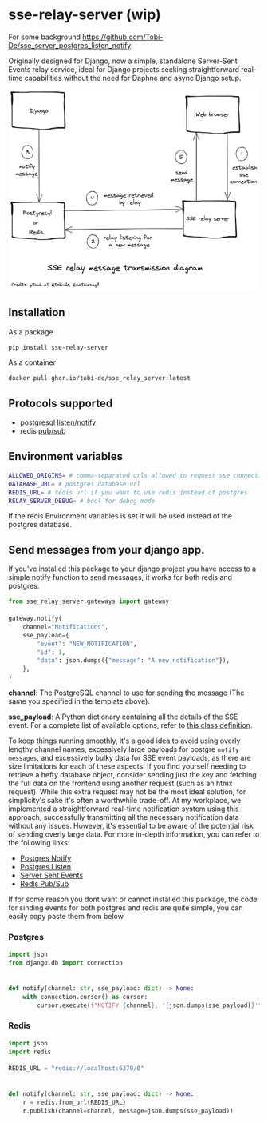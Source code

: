 # sse-relay-server (wip)

For some background https://github.com/Tobi-De/sse_server_postgres_listen_notify

Originally designed for Django, now a simple, standalone Server-Sent Events relay service, ideal for Django projects
seeking straightforward real-time capabilities without the need for Daphne and async Django setup.

![SSE relay message transmission diagram](diagram.png)

## Installation

As a package

```sh
pip install sse-relay-server
```

As a container

```sh
docker pull ghcr.io/tobi-de/sse_relay_server:latest
```

## Protocols supported

- postgresql [listen](https://www.postgresql.org/docs/current/sql-listen.html)/[notify](https://www.postgresql.org/docs/15/sql-notify.html)
- redis [pub/sub](https://redis.io/topics/pubsub)

## Environment variables

```sh
ALLOWED_ORIGINS= # comma-separated urls allowed to request sse connections
DATABASE_URL= # postgres database url
REDIS_URL= # redis url if you want to use redis instead of postgres
RELAY_SERVER_DEBUG= # bool for debug mode
```

If the redis Environment variables is set it will be used instead of the postgres database.

## Send messages from your django app.

If you've installed this package to your django project you have access to a simple notify function to send messages,
it works for both redis and postgres.

```python
from sse_relay_server.gateways import gateway

gateway.notify(
    channel="Notifications",
    sse_payload={
        "event": "NEW_NOTIFICATION",
        "id": 1,
        "data": json.dumps({"message": "A new notification"}),
    },
)
```

**channel**: The PostgreSQL channel to use for sending the message (The same you specified in the template above).

**sse_payload**: A Python dictionary containing all the details of the SSE event. For a complete list of available
options, refer to [this class definition](https://github.com/sysid/sse-starlette/blob/main/sse_starlette/sse.py#L50).

To keep things running smoothly, it's a good idea to avoid using overly lengthy channel names, excessively large
payloads for postgre `notify messages`, and excessively bulky data for SSE event payloads, as there are size limitations
for each of these aspects. If you find yourself needing to retrieve a hefty database object, consider sending just the
key and fetching the full data on the frontend using another request (such as an htmx request). While this extra request
may not be the most ideal solution, for simplicity's sake it's often a worthwhile trade-off.
At my workplace, we implemented a straightforward real-time notification system using this approach, successfully
transmitting all the necessary notification data without any issues. However, it's essential to be aware of the
potential risk of sending overly large data. For more in-depth information, you can refer to the following links:

- [Postgres Notify](https://www.postgresql.org/docs/15/sql-notify.html)
- [Postgres Listen](https://www.postgresql.org/docs/current/sql-listen.html)
- [Server Sent Events](https://developer.mozilla.org/en-US/docs/Web/API/Server-sent_events/Using_server-sent_events)
- [Redis Pub/Sub](https://redis.io/topics/pubsub)

If for some reason you dont want or cannot installed this package, the code for sinding events for both postgres and
redis are quite simple, you can easily
copy paste them from below

### Postgres

```python
import json
from django.db import connection


def notify(channel: str, sse_payload: dict) -> None:
    with connection.cursor() as cursor:
        cursor.execute(f"NOTIFY {channel}, '{json.dumps(sse_payload)}'")
```

### Redis

```python
import json
import redis

REDIS_URL = "redis://localhost:6379/0"


def notify(channel: str, sse_payload: dict) -> None:
    r = redis.from_url(REDIS_URL)
    r.publish(channel=channel, message=json.dumps(sse_payload))
```
